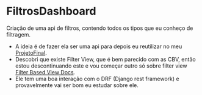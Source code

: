 # FiltrosDashboard
Criação de uma api de filtros, contendo todos os tipos que eu conheço de filtragem.

- A ideia é de fazer ela ser uma api para depois eu reutilizar no meu [ProjetoFinal](https://github.com/Pancitopenico/ProjetoFinal/).
- Descobri que existe Filter View, que é bem parecido com as CBV, então estou descontinuando este e vou começar outro só sobre filter view [Filter Based View Docs](https://django-filter.readthedocs.io/en/master/).
- Ele tem uma boa interação com o DRF (Django rest framework) e provavelmente vai ser bom eu estudar sobre ele.
